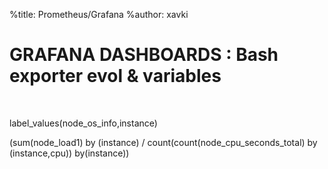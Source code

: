%title: Prometheus/Grafana
%author: xavki


# GRAFANA DASHBOARDS : Bash exporter evol & variables


<br>

label_values(node_os_info,instance)

(sum(node_load1) by (instance) / count(count(node_cpu_seconds_total) by (instance,cpu)) by(instance))

